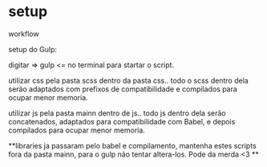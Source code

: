 # setup
workflow

setup do Gulp:

digitar => gulp <= no terminal para startar o script.

utilizar css pela pasta scss dentro da pasta css.. todo o scss dentro dela serão adaptados com prefixos de compatibilidade e compilados para ocupar menor memoria.

utilizar js pela pasta mainn dentro de js.. todo js dentro dela serão concatenados, adaptados para compatibilidade com Babel, e depois compilados para ocupar menor memoria.

**libraries ja passaram pelo babel e compilamento, mantenha estes scripts fora da pasta mainn, para o gulp não tentar altera-los. Pode da merda <3 **
